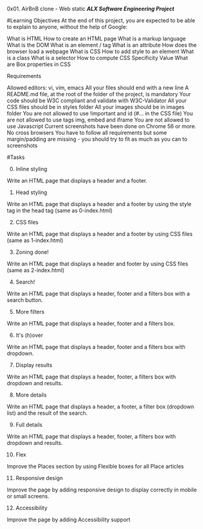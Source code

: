 0x01. AirBnB clone - Web static
***ALX Software Engineering Project***

#Learning Objectives
At the end of this project, you are expected to be able to explain to anyone, without the help of Google:

What is HTML
How to create an HTML page
What is a markup language
What is the DOM
What is an element / tag
What is an attribute
How does the browser load a webpage
What is CSS
How to add style to an element
What is a class
What is a selector
How to compute CSS Specificity Value
What are Box properties in CSS

Requirements
 
Allowed editors: vi, vim, emacs
All your files should end with a new line
A README.md file, at the root of the folder of the project, is mandatory
Your code should be W3C compliant and validate with W3C-Validator
All your CSS files should be in styles folder
All your images should be in images folder
You are not allowed to use !important and id (#... in the CSS file)
You are not allowed to use tags img, embed and iframe
You are not allowed to use Javascript
Current screenshots have been done on Chrome 56 or more.
No cross browsers
You have to follow all requirements but some margin/padding are missing - you should try to fit as much as you can to screenshots

#Tasks

0. Inline styling
 
Write an HTML page that displays a header and a footer.

1. Head styling
 
Write an HTML page that displays a header and a footer by using the style tag in the head tag (same as 0-index.html)

2. CSS files
 
Write an HTML page that displays a header and a footer by using CSS files (same as 1-index.html)

3. Zoning done!
 
Write an HTML page that displays a header and footer by using CSS files (same as 2-index.html)

4. Search!
 
Write an HTML page that displays a header, footer and a filters box with a search button.

5. More filters
 
Write an HTML page that displays a header, footer and a filters box.

6. It's (h)over
 
Write an HTML page that displays a header, footer and a filters box with dropdown.

7. Display results
 
Write an HTML page that displays a header, footer, a filters box with dropdown and results.

8. More details
 
Write an HTML page that displays a header, a footer, a filter box (dropdown list) and the result of the search.

9. Full details
 
Write an HTML page that displays a header, footer, a filters box with dropdown and results.

10. Flex
 
Improve the Places section by using Flexible boxes for all Place articles

11. Responsive design
 
Improve the page by adding responsive design to display correctly in mobile or small screens.

12. Accessibility
 
Improve the page by adding Accessibility support


